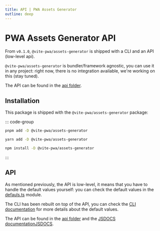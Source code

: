 ```yaml
---
title: API | PWA Assets Generator
outline: deep
---
```


# PWA Assets Generator API

From `v0.1.0`, `@vite-pwa/assets-generator` is shipped with a CLI and an API (low-level api).

`@vite-pwa/assets-generator` is bundler/framework agnostic, you can use it in any project: right now, there is no integration available, we're working on this (stay tuned).

The API can be found in the [api folder](https://github.com/vite-pwa/assets-generator/tree/main/src/api).

## Installation

This package is shipped with the `@vite-pwa/assets-generator` package:

::: code-group
  ```bash [pnpm]
  pnpm add -D @vite-pwa/assets-generator
  ```
  ```bash [yarn]
  yarn add -D @vite-pwa/assets-generator
  ```
  ```bash [npm]
  npm install -D @vite-pwa/assets-generator
  ```
:::

## API

As mentioned previously, the API is low-level, it means that you have to handle the default values yourself: you can check the default values in the [defauls.ts](https://github.com/vite-pwa/assets-generator/tree/main/src/api/default.ts) module.

The CLI has been rebuilt on top of the API, you can check the [CLI documentation](/assets-generator/cli) for more details about the default values.

The API can be found in the [api folder](https://github.com/vite-pwa/assets-generator/tree/main/src/api) and the [JSDOCS documentationJSDOCS](https://paka.dev/npm/@vite-pwa/assets-generator).


